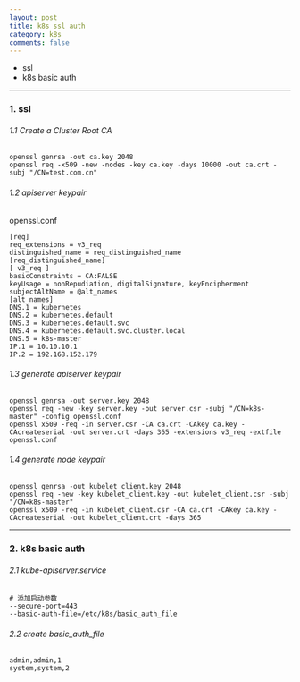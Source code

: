 ```yaml
---
layout: post
title: k8s ssl auth
category: k8s
comments: false
---
```


  * ssl
  * k8s basic auth
  
---

### 1. ssl 
###### 1.1 Create a Cluster Root CA

```
openssl genrsa -out ca.key 2048
openssl req -x509 -new -nodes -key ca.key -days 10000 -out ca.crt -subj "/CN=test.com.cn"
```

###### 1.2 apiserver keypair
openssl.conf

```
[req]
req_extensions = v3_req
distinguished_name = req_distinguished_name
[req_distinguished_name]
[ v3_req ]
basicConstraints = CA:FALSE
keyUsage = nonRepudiation, digitalSignature, keyEncipherment
subjectAltName = @alt_names
[alt_names]
DNS.1 = kubernetes
DNS.2 = kubernetes.default
DNS.3 = kubernetes.default.svc
DNS.4 = kubernetes.default.svc.cluster.local
DNS.5 = k8s-master
IP.1 = 10.10.10.1 
IP.2 = 192.168.152.179
```

###### 1.3 generate apiserver keypair


```
openssl genrsa -out server.key 2048
openssl req -new -key server.key -out server.csr -subj "/CN=k8s-master" -config openssl.conf
openssl x509 -req -in server.csr -CA ca.crt -CAkey ca.key -CAcreateserial -out server.crt -days 365 -extensions v3_req -extfile openssl.conf
```

###### 1.4 generate node keypair

```
openssl genrsa -out kubelet_client.key 2048
openssl req -new -key kubelet_client.key -out kubelet_client.csr -subj "/CN=k8s-master" 
openssl x509 -req -in kubelet_client.csr -CA ca.crt -CAkey ca.key -CAcreateserial -out kubelet_client.crt -days 365 
```

---

### 2. k8s basic auth

###### 2.1 kube-apiserver.service

```
# 添加启动参数
--secure-port=443
--basic-auth-file=/etc/k8s/basic_auth_file
```

###### 2.2 create basic_auth_file

```
admin,admin,1
system,system,2
```
